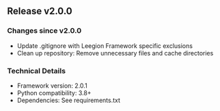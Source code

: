 ## Release v2.0.0

### Changes since v2.0.0

- Update .gitignore with Leegion Framework specific exclusions
- Clean up repository: Remove unnecessary files and cache directories

### Technical Details
- Framework version: 2.0.1
- Python compatibility: 3.8+
- Dependencies: See requirements.txt
